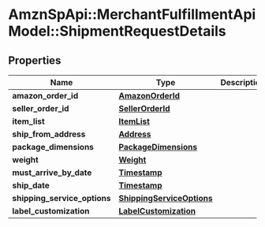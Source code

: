 # AmznSpApi::MerchantFulfillmentApiModel::ShipmentRequestDetails

## Properties
Name | Type | Description | Notes
------------ | ------------- | ------------- | -------------
**amazon_order_id** | [**AmazonOrderId**](AmazonOrderId.md) |  | 
**seller_order_id** | [**SellerOrderId**](SellerOrderId.md) |  | [optional] 
**item_list** | [**ItemList**](ItemList.md) |  | 
**ship_from_address** | [**Address**](Address.md) |  | 
**package_dimensions** | [**PackageDimensions**](PackageDimensions.md) |  | 
**weight** | [**Weight**](Weight.md) |  | 
**must_arrive_by_date** | [**Timestamp**](Timestamp.md) |  | [optional] 
**ship_date** | [**Timestamp**](Timestamp.md) |  | [optional] 
**shipping_service_options** | [**ShippingServiceOptions**](ShippingServiceOptions.md) |  | 
**label_customization** | [**LabelCustomization**](LabelCustomization.md) |  | [optional] 

